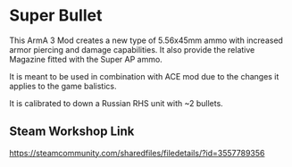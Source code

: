 # Super Bullet
This ArmA 3 Mod creates a new type of 5.56x45mm ammo with increased armor piercing and damage capabilities. It also provide the relative Magazine fitted with the Super AP ammo.

It is meant to be used in combination with ACE mod due to the changes it applies to the game balistics.

It is calibrated to down a Russian RHS unit with ~2 bullets.

## Steam Workshop Link
https://steamcommunity.com/sharedfiles/filedetails/?id=3557789356
